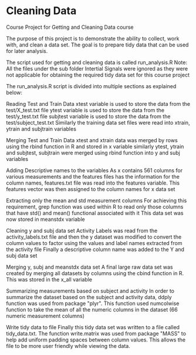 Cleaning Data
============

Course Project for Getting and Cleaning Data course

The purpose of this project is to demonstrate the ability to collect, work with, and clean a data set. The goal is to prepare tidy data that can be used for later analysis.

The script used for getting and cleaning data is called run_analysis.R
Note:
All the files under the sub folder Intertial Signals were ignored as they were not applicable for obtaining the required tidy data set for this course project

The run_analysis.R script is divided into multiple sections as explained below:

Reading Test and Train Data
xtest variable is used to store the data from the test/X_test.txt file
ytest variable is used to store the data from the test/y_test.txt file
subjtest variable is used to store the data from the test/subject_test.txt
Similarly the training data set files were read into xtrain, ytrain and subjtrain variables

Merging Test and Train Data
xtest and xtrain data was merged by rows using the rbind function in R and stored in x variable
similarly ytest, ytrain and subjtest, subjtrain were merged using rbind function into y and subj variables

Adding Descriptive names to the variables
As x contains 561 columns for various measurements and the features files has the information for the column names, features.txt file was read into the features variable.
This features vector was then assigned to the column names for x data set

Extracting only the mean and std measurement columns
For achieving this requirement, grep function was used within R to read only those columns that have std() and mean() functional associated with it
This data set was now stored in meanstdx variable

Cleaning y and subj data set
Activity Labels was read from the activity_labels.txt file and then the y dataset was modified to convert the column values to factor using the values and label names extracted from the activity file
Finally a descriptive column name was added to the Y and subj data set

Merging y, subj and meanstdx data set
A final large raw data set was created by merging all datasets by columns using the cbind function in R. 
This was stored in the x_all variable

Summarizing measurements based on subject and activity
In order to summarize the dataset based on the subject and activity data, ddply function was used from package "plyr".
This function used numcolwise function to take the mean of all the numeric columns in the dataset (66 numeric measurement columns)

Write tidy data to file
Finally this tidy data set was written to a file called tidy_data.txt. 
The function write.matrix was used from package "MASS" to help add uniform padding spaces between column values. This allows the file to be more user friendly while viewing the data.


